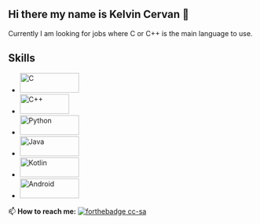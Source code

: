 ## Hi there my name is Kelvin Cervan 👋

<!--
**kelvincer/kelvincer** is a ✨ _special_ ✨ repository because its `README.md` (this file) appears on your GitHub profile.-->

Currently I am looking for jobs where C or C++ is the main language to use.

## **Skills**
- <img alt="C" src="https://img.shields.io/badge/C-%230175C2.svg?&style=for-the-badge&logo=c&logoColor=white" width="120" height="40"/>
- <img alt="C++" src="https://img.shields.io/badge/C++-%230175C2.svg?&style=for-the-badge&logo=c%2B%2B&logoColor=white" width="100" height="40"/>
- <img alt="Python" src="https://img.shields.io/badge/python%20-%2314354C.svg?&style=for-the-badge&logo=python&logoColor=white" width="120" height="40"/>
- <img alt="Java" src="https://img.shields.io/badge/java-%23ED8B00.svg?&style=for-the-badge&logo=java&logoColor=white" width="120" height="40"/>
- <img alt="Kotlin" src="https://img.shields.io/badge/kotlin-%230095D5.svg?&style=for-the-badge&logo=kotlin&logoColor=white" width="120" height="40"/>
- <img alt="Android" src="https://img.shields.io/badge/Android-3DDC84?style=for-the-badge&logo=android&logoColor=white" width="120" height="40" />

📫 **How to reach me:** [![forthebadge cc-sa](https://img.shields.io/badge/linkedin%20-%230077B5.svg?&style=for-the-badge&logo=linkedin&logoColor=whit)](https://www.linkedin.com/in/kelvin-lionnel-cervan-ruiz-3559b855)


<!-- Here are some ideas to get you started:

- 🔭 I’m currently working on ...
- 🌱 I’m currently learning ...
- 👯 I’m looking to collaborate on ...
- 🤔 I’m looking for help with ...
- 💬 Ask me about ...
- 📫 How to reach me: ...
- 😄 Pronouns: ...
- ⚡ Fun fact: ...
-->
